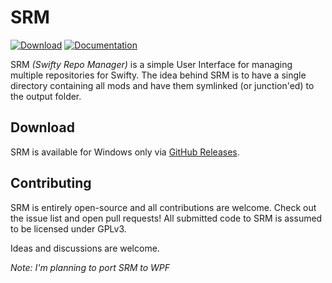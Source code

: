 # SRM

[![Download](https://img.shields.io/badge/download-latest-orange.svg?style=flat)](https://github.com/bux/SRM/releases/latest)
[![Documentation](https://img.shields.io/badge/docs-read-informational.svg)](https://bux.github.io/SRM/#/)

SRM _(Swifty Repo Manager)_ is a simple User Interface for managing multiple repositories for Swifty. The idea behind SRM is to have a single directory containing all mods and have them symlinked (or junction'ed) to the output folder.

## Download

SRM is available for Windows only via [GitHub Releases](https://github.com/bux/SRM/releases/latest).

## Contributing

SRM is entirely open-source and all contributions are welcome. Check out the issue list and open pull requests! All submitted code to SRM is assumed to be licensed under GPLv3.

Ideas and discussions are welcome.

_Note: I'm planning to port SRM to WPF_

